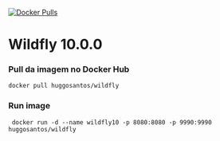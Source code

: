 [![Docker Pulls](https://img.shields.io/docker/pulls/huggosantos/wildfly.svg?style=flat-square)](https://links.huggosantos/wildfly)

# Wildfly 10.0.0

### Pull da imagem no Docker Hub
```
docker pull huggosantos/wildfly
```


### Run image
```
 docker run -d --name wildfly10 -p 8080:8080 -p 9990:9990 huggosantos/wildfly
```
